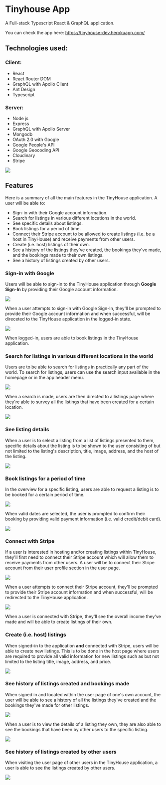 # Tinyhouse App

A Full-stack Typescript React &amp; GraphQL application.

You can check the app here: https://tinyhouse-dev.herokuapp.com/ 

## Technologies used:

### Client:
- React
- React Router DOM
- GraphQL with Apollo Client
- Ant Design
- Typescript

### Server:
- Node js
- Express
- GraphQL with Apollo Server
- Mongodb
- OAuth 2.0 with Google
- Google People's API
- Google Geocoding API
- Cloudinary
- Stripe

![](public/assets/tinyhouse-app.png)

## Features

Here is a summary of all the main features in the TinyHouse application. A user will be able to:

- Sign-in with their Google account information.
- Search for listings in various different locations in the world.
- See specific details about listings.
- Book listings for a period of time.
- Connect their Stripe account to be allowed to create listings (i.e. be a host in TinyHouse) and receive payments from other users.
- Create (i.e. host) listings of their own.
- See a history of the listings they've created, the bookings they've made, and the bookings made to their own listings.
- See a history of listings created by other users.

### Sign-in with Google

Users will be able to sign-in to the TinyHouse application through **Google Sign-In** by providing their Google account information.

![](public/assets/tinyhouse-login.png)

When a user attempts to sign-in with Google Sign-In, they'll be prompted to provide their Google account information and when successful, will be direceted to the TinyHouse application in the logged-in state.

<img src="./public/assets/tinyhouse-login-flow.png" style="display:block; margin:0 auto; text-align: center"/>

When logged-in, users are able to book listings in the TinyHouse application.

### Search for listings in various different locations in the world

Users are to be able to search for listings in practically any part of the world. To search for listings, users can use the search input available in the homepage or in the app header menu.

![](public/assets/tinyhouse-search-inputs.png)

When a search is made, users are then directed to a listings page where they're able to survey all the listings that have been created for a certain location.

![](public/assets/tinyhouse-listings.png)

### See listing details

When a user is to select a listing from a list of listings presented to them, specific details about the listing is to be shown to the user consisting of but not limited to the listing's description, title, image, address, and the host of the listing.

![](public/assets/tinyhouse-listing.png)

### Book listings for a period of time

In the overview for a specific listing, users are able to request a listing is to be booked for a certain period of time.

![](public/assets/tinyhouse-listing-booking.png)

When valid dates are selected, the user is prompted to confirm their booking by providing valid payment information (i.e. valid credit/debit card).

![](public/assets/tinyhouse-confirm-booking.png)

### Connect with Stripe

If a user is interested in hosting and/or creating listings within TinyHouse, they'll first need to connect their Stripe account which will allow them to receive payments from other users. A user will be to connect their Stripe account from their user profile section in the user page.

![](public/assets/tinyhouse-connect-stripe.png)

When a user attempts to connect their Stripe account, they'll be prompted to provide their Stripe account information and when successful, will be redirected to the TinyHouse application.

![](public/assets/tinyhouse-connect-stripe-flow.png)

When a user is connected with Stripe, they'll see the overall income they've made and will be able to create listings of their own.

### Create (i.e. host) listings

When signed-in to the application **and** connected with Stripe, users will be able to create new listings. This is to be done in the host page where users are required to provide all valid information for new listings such as but not limited to the listing title, image, address, and price.

![](public/assets/tinyhouse-host-listing.png)

### See history of listings created and bookings made

When signed in and located within the user page of one's own account, the user will be able to see a history of all the listings they've created and the bookings they've made for other listings.

![](public/assets/tinyhouse-user-page.png)

When a user is to view the details of a listing they own, they are also able to see the bookings that have been by other users to the specific listing.

![](public/assets/tinyhouse-booking-listings.png)

### See history of listings created by other users

When visiting the user page of other users in the TinyHouse application, a user is able to see the listings created by other users.

![](public/assets/tinyhouse-other-user-listings.png)
